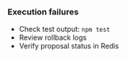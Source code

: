 ### Execution failures

- Check test output: `npm test`
- Review rollback logs
- Verify proposal status in Redis

